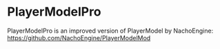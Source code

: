 # PlayerModelPro
PlayerModelPro is an improved version of PlayerModel by NachoEngine: https://github.com/NachoEngine/PlayerModelMod  

